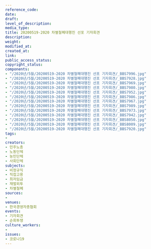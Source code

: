 ```yaml
---
reference_code: 
date: 
draft: 
level_of_description: 
media_type: 
title: 20200519-2020 차별철폐대행진 선포 기자회견
description: 
weight: 
modified_at: 
created_at: 
link: 
public_access_status: 
copyright_status: 
components:
- "/2020년/5월/20200519-2020 차별철폐대행진 선포 기자회견/_BBS7996.jpg"
- "/2020년/5월/20200519-2020 차별철폐대행진 선포 기자회견/_BBS7928.jpg"
- "/2020년/5월/20200519-2020 차별철폐대행진 선포 기자회견/_BBS7969.jpg"
- "/2020년/5월/20200519-2020 차별철폐대행진 선포 기자회견/_BBS7980.jpg"
- "/2020년/5월/20200519-2020 차별철폐대행진 선포 기자회견/_BBS7952.jpg"
- "/2020년/5월/20200519-2020 차별철폐대행진 선포 기자회견/_BBS7986.jpg"
- "/2020년/5월/20200519-2020 차별철폐대행진 선포 기자회견/_BBS7967.jpg"
- "/2020년/5월/20200519-2020 차별철폐대행진 선포 기자회견/_BBS7989.jpg"
- "/2020년/5월/20200519-2020 차별철폐대행진 선포 기자회견/_BBS7973.jpg"
- "/2020년/5월/20200519-2020 차별철폐대행진 선포 기자회견/_BBS7942.jpg"
- "/2020년/5월/20200519-2020 차별철폐대행진 선포 기자회견/_BBS8050.jpg"
- "/2020년/5월/20200519-2020 차별철폐대행진 선포 기자회견/_BBS8009.jpg"
- "/2020년/5월/20200519-2020 차별철폐대행진 선포 기자회견/_BBS7920.jpg"
tags:
- 
creators:
- 민주노총
- 노동단체
- 농민단체
- 사회단체
subjects:
- 비정규직
- 직접고용
- 최저임금
- 재벌외투
- 차별철폐
sources:
- 
venues:
- 한국경영자총협회
events:
- 기자회견
- 순회투쟁
culture_workers:
- 
issues:
- 코로나19
---
```


